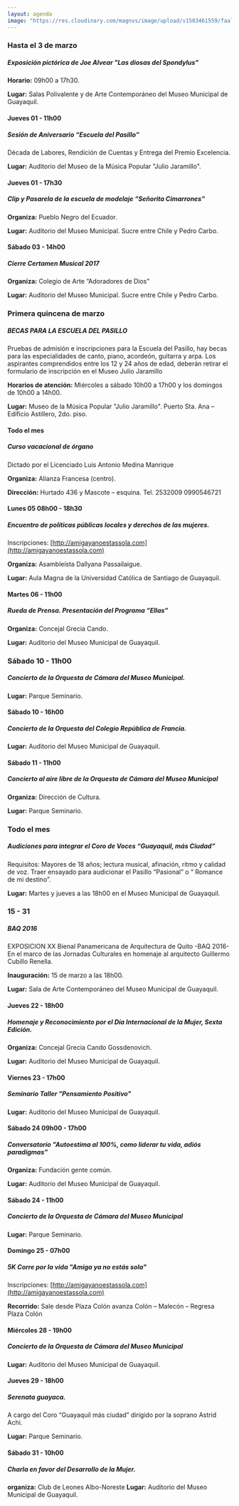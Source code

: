 ```yaml
---
layout: agenda
image: "https://res.cloudinary.com/magnvs/image/upload/v1503461559/faal-04_gfzmv0.jpg"
---
```

### <i class="fa fa-star fa-lg star"></i> Hasta el 3 de marzo
##### Exposición pictórica de Joe Alvear "Las diosas del Spondylus"

**Horario:** 09h00 a 17h30.

**Lugar:** Salas Polivalente y de Arte Contemporáneo del Museo Municipal de Guayaquil.

#### <i class="fa fa-star fa-lg star"></i> Jueves 01 - 11h00
##### Sesión de Aniversario “Escuela del Pasillo”
Década de Labores, Rendición de Cuentas y Entrega del Premio Excelencia.

**Lugar:** Auditorio del Museo de la Música Popular "Julio Jaramillo".

#### <i class="fa fa-star fa-lg star"></i> Jueves 01 - 17h30
##### Clip y Pasarela de la escuela de modelaje “Señorita Cimarrones”

**Organiza:** Pueblo Negro del Ecuador.

**Lugar:** Auditorio del Museo Municipal. Sucre entre Chile y Pedro Carbo.

#### <i class="fa fa-star fa-lg star"></i> Sábado 03 - 14h00
#####  Cierre Certamen Musical 2017 

**Organiza:** Colegio de Arte “Adoradores de Dios”

**Lugar:** Auditorio del Museo Municipal. Sucre entre Chile y Pedro Carbo.


### <i class="fa fa-star fa-lg star"></i> Primera quincena de marzo
##### BECAS PARA LA ESCUELA DEL PASILLO
Pruebas de admisión e inscripciones para la Escuela del Pasillo, hay becas para las especialidades de canto, piano, acordeón, guitarra y arpa. Los aspirantes comprendidos entre los 12 y 24 años de edad, deberán retirar el formulario de inscripción en el Museo Julio Jaramillo

**Horarios de atención:** Miércoles a sábado 10h00 a 17h00 y los domingos de 10h00 a 14h00.  

**Lugar:** Museo de la Música Popular "Julio Jaramillo". Puerto Sta. Ana – Edificio Astillero, 2do. piso.  

#### <i class="fa fa-star fa-lg star"></i> Todo el mes
##### Curso vacacional de órgano
Dictado por el Licenciado Luis Antonio Medina Manrique

**Organiza:** Alianza Francesa (centro).

**Dirección:** Hurtado 436 y Mascote – esquina. Tel. 2532009 0990546721

#### <i class="fa fa-star fa-lg star"></i> Lunes 05  08h00 - 18h30
##### Encuentro de políticas públicas locales y derechos de las mujeres.
Inscripciones: [http://amigayanoestassola.com](http://amigayanoestassola.com)

**Organiza:** Asambleísta Dallyana Passailaigue.

**Lugar:** Aula Magna de la Universidad Católica de Santiago de Guayaquil.

#### <i class="fa fa-star fa-lg star"></i> Martes 06 - 11h00
##### Rueda de Prensa. Presentación del Programa “Ellas”

**Organiza:** Concejal Grecia Cando.

**Lugar:** Auditorio del Museo Municipal de Guayaquil.

### <i class="fa fa-star fa-lg star"></i> Sábado 10 - 11h00
##### Concierto de la Orquesta de Cámara del Museo Municipal.

**Lugar:** Parque Seminario.

#### <i class="fa fa-star fa-lg star"></i> Sábado 10 - 16h00
##### Concierto de la Orquesta del Colegio República de Francia.  

**Lugar:** Auditorio del Museo Municipal de Guayaquil.

#### <i class="fa fa-star fa-lg star"></i> Sábado 11 - 11h00
##### Concierto al aire libre de la Orquesta de Cámara del Museo Municipal

**Organiza:** Dirección de Cultura.

**Lugar:** Parque Seminario.

### <i class="fa fa-star fa-lg star"></i> Todo el mes
##### Audiciones para integrar el Coro de Voces “Guayaquil, más Ciudad” 
Requisitos: Mayores de 18 años; lectura musical, afinación, ritmo y calidad de voz.
Traer ensayado para audicionar el Pasillo “Pasional” o “ Romance de mi destino”.

**Lugar:** Martes y jueves a las 18h00 en el Museo Municipal de Guayaquil.

### <i class="fa fa-star fa-lg star"></i> 15 - 31
##### BAQ 2016
EXPOSICION XX Bienal Panamericana de Arquitectura de Quito -BAQ 2016-
En el marco de las Jornadas Culturales en homenaje al arquitecto Guillermo Cubillo Renella.  

**Inauguración:** 15 de marzo a las 18h00.

**Lugar:** Sala de Arte Contemporáneo del Museo Municipal de Guayaquil.

#### <i class="fa fa-star fa-lg star"></i> Jueves 22 - 18h00
##### Homenaje y Reconocimiento por el Día Internacional de la Mujer, Sexta Edición.

**Organiza:** Concejal Grecia Cando Gossdenovich.

**Lugar:** Auditorio del Museo Municipal de Guayaquil.

#### <i class="fa fa-star fa-lg star"></i> Viernes 23 - 17h00
##### Seminario Taller "Pensamiento Positivo"

**Lugar:** Auditorio del Museo Municipal de Guayaquil.

#### <i class="fa fa-star fa-lg star"></i> Sábado 24 09h00 - 17h00
##### Conversatorio "Autoestima al 100%, como liderar tu vida, adiós paradigmas"

**Organiza:** Fundación gente común.

**Lugar:** Auditorio del Museo Municipal de Guayaquil.


#### <i class="fa fa-star fa-lg star"></i> Sábado 24 - 11h00
##### Concierto de la Orquesta de Cámara del Museo Municipal

**Lugar:** Parque Seminario.

#### <i class="fa fa-star fa-lg star"></i> Domingo 25 - 07h00
##### 5K Corre por la vida "Amiga ya no estás sola"
Inscripciones: [http://amigayanoestassola.com](http://amigayanoestassola.com)

**Recorrido:** Sale desde Plaza Colón avanza Colón – Malecón – Regresa Plaza Colón

#### <i class="fa fa-star fa-lg star"></i> Miércoles 28 -  19h00
##### Concierto de la Orquesta de Cámara del Museo Municipal

**Lugar:** Auditorio del Museo Municipal de Guayaquil.

#### <i class="fa fa-star fa-lg star"></i> Jueves 29 - 18h00
##### Serenata guayaca.
A cargo del Coro “Guayaquil más ciudad” dirigido por la soprano Astrid Achi.

**Lugar:** Parque Seminario.

#### <i class="fa fa-star fa-lg star"></i> Sábado 31 - 10h00
##### Charla en favor del Desarrollo de la Mujer.

**organiza:** Club de Leones Albo-Noreste
**Lugar:** Auditorio del Museo Municipal de Guayaquil.
